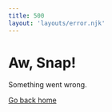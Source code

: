 ```yaml
---
title: 500
layout: 'layouts/error.njk'
---
```


<!--lint disable first-heading-level-->
# Aw, Snap!
<!--lint enable first-heading-level-->

Something went wrong.

<a class="material-button button-filled button-round display-inline-flex color-bg bg-primary" href="/">Go back home</a>
